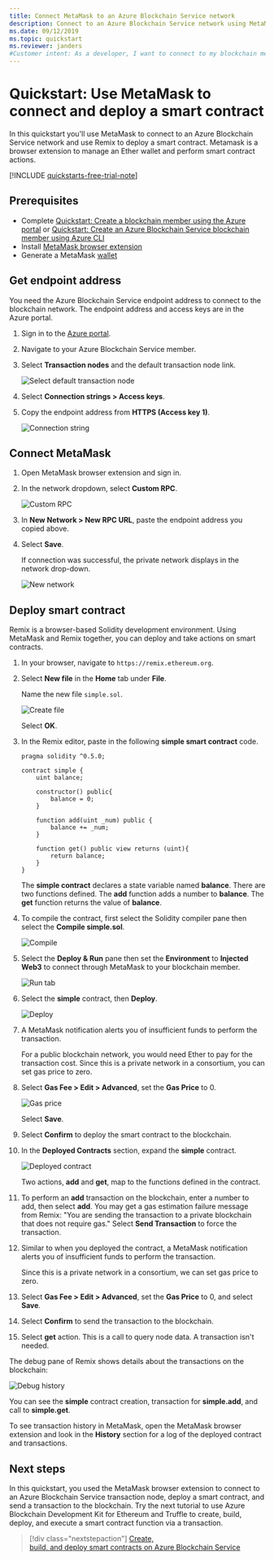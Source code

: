 ```yaml
---
title: Connect MetaMask to an Azure Blockchain Service network
description: Connect to an Azure Blockchain Service network using MetaMask and deploy a smart contract.
ms.date: 09/12/2019
ms.topic: quickstart
ms.reviewer: janders
#Customer intent: As a developer, I want to connect to my blockchain member node so that I can perform actions on a blockchain.
---
```


# Quickstart: Use MetaMask to connect and deploy a smart contract

In this quickstart you'll use MetaMask to connect to an Azure Blockchain Service network and use Remix to deploy a smart contract. Metamask is a browser extension to manage an Ether wallet and perform smart contract actions.

[!INCLUDE [quickstarts-free-trial-note](../../../includes/quickstarts-free-trial-note.md)]

## Prerequisites

* Complete [Quickstart: Create a blockchain member using the Azure portal](create-member.md) or [Quickstart: Create an Azure Blockchain Service blockchain member using Azure CLI](create-member-cli.md)
* Install [MetaMask browser extension](https://metamask.io)
* Generate a MetaMask [wallet](https://metamask.zendesk.com/hc/en-us/articles/360015488971-New-to-MetaMask-Learn-How-to-Setup-MetaMask-the-First-Time)

## Get endpoint address

You need the Azure Blockchain Service endpoint address to connect to the blockchain network. The endpoint address and access keys are in the Azure portal.

1. Sign in to the [Azure portal](https://portal.azure.com).
1. Navigate to your Azure Blockchain Service member.
1. Select **Transaction nodes** and the default transaction node link.

    ![Select default transaction node](./media/connect-metamask/transaction-nodes.png)

1. Select **Connection strings > Access keys**.
1. Copy the endpoint address from **HTTPS (Access key 1)**.

    ![Connection string](./media/connect-metamask/connection-string.png)

## Connect MetaMask

1. Open MetaMask browser extension and sign in.
1. In the network dropdown, select  **Custom RPC**.

    ![Custom RPC](./media/connect-metamask/custom-rpc.png)

1. In **New Network > New RPC URL**, paste the endpoint address you copied above.
1. Select **Save**.

    If connection was successful, the private network displays in the network drop-down.

    ![New network](./media/connect-metamask/new-network.png)

## Deploy smart contract

Remix is a browser-based Solidity development environment. Using MetaMask and Remix together, you can deploy and take actions on smart contracts.

1. In your browser, navigate to `https://remix.ethereum.org`.
1. Select **New file** in the **Home** tab under **File**.

    Name the new file `simple.sol`.

    ![Create file](./media/connect-metamask/create-file.png)

    Select **OK**.
1. In the Remix editor, paste in the following **simple smart contract** code.

    ```solidity
    pragma solidity ^0.5.0;
             
    contract simple {
        uint balance;
                 
        constructor() public{
            balance = 0;
        }
                 
        function add(uint _num) public {
            balance += _num;
        }
                 
        function get() public view returns (uint){
            return balance;
        }
    }
    ```

    The **simple contract** declares a state variable named **balance**. There are two functions defined. The **add** function adds a number to **balance**. The **get** function returns the value of **balance**.
1. To compile the contract, first select the Solidity compiler pane then select the  **Compile simple.sol**.

    ![Compile](./media/connect-metamask/compile.png)

1. Select the **Deploy & Run** pane then set the **Environment** to **Injected Web3** to connect through MetaMask to your blockchain member.

    ![Run tab](./media/connect-metamask/injected-web3.png)

1. Select the **simple** contract, then **Deploy**.

    ![Deploy](./media/connect-metamask/deploy.png)


1. A MetaMask notification alerts you of insufficient funds to perform the transaction.

    For a public blockchain network, you would need Ether to pay for the transaction cost. Since this is a private network in a consortium, you can set gas price to zero.

1.  Select **Gas Fee > Edit > Advanced**,  set the **Gas Price** to 0.

    ![Gas price](./media/connect-metamask/gas-price.png)

    Select **Save**.

1. Select **Confirm** to deploy the smart contract to the blockchain.
1. In the **Deployed Contracts** section, expand the **simple** contract.

    ![Deployed contract](./media/connect-metamask/deployed-contract.png)

    Two actions, **add** and **get**, map to the functions defined in the contract.

1. To perform an **add** transaction on the blockchain, enter a number to add, then select **add**. You may get a gas estimation failure message from Remix: "You are sending the transaction to a private blockchain that does not require gas." Select **Send Transaction** to force the transaction.
1. Similar to when you deployed the contract, a MetaMask notification alerts you of insufficient funds to perform the transaction.

    Since this is a private network in a consortium, we can set gas price to zero.

1. Select **Gas Fee > Edit > Advanced**, set the **Gas Price** to 0, and select **Save**.
1. Select **Confirm** to send the transaction to the blockchain.
1. Select **get** action. This is a call to query node data. A transaction isn't needed.

The debug pane of Remix shows details about the transactions on the blockchain:

![Debug history](./media/connect-metamask/debug.png)

You can see the **simple** contract creation, transaction for **simple.add**, and call to **simple.get**.

To see transaction history in MetaMask, open the MetaMask browser extension and look in the **History** section for a log of the deployed contract and transactions.

## Next steps

In this quickstart, you used the MetaMask browser extension to connect to an Azure Blockchain Service transaction node, deploy a smart contract, and send a transaction to the blockchain. Try the next tutorial to use Azure Blockchain Development Kit for Ethereum and Truffle to create, build, deploy, and execute a smart contract function via a transaction.

> [!div class="nextstepaction"]
> [Create, build, and deploy smart contracts on Azure Blockchain Service](send-transaction.md)